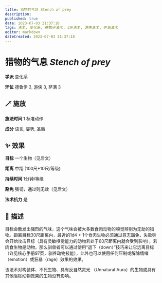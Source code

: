 ```yaml
---
title: 猎物的气息 Stench of prey
description: 
published: true
date: 2023-07-03 21:37:18
tags: 法术, 变化系, 德鲁伊法术, 3环法术, 游侠法术, 萨满法术
editor: markdown
dateCreated: 2023-07-03 21:37:18
---
```


# **猎物的气息** *Stench of prey*

**学派** 变化系 

**环位** 德鲁伊 3, 游侠 3, 萨满 3

## 🪄 施放

**施法时间** 1 标准动作

**成分** 语言, 姿势, 圣徽

## ✨ 效果 

**目标** 一个生物（见后文） 

**距离** 中距 (100尺+10尺/等级)  

**持续时间** 1分钟/等级 

**豁免** 强韧，通过则无效（见后文）

**法术抗力** 是

## 📖 描述

目标会散发出强烈的气味，这个气味会被大多数食肉动物的嗅觉辨别为无助的猎物。距离目标30尺距离内，最近的1d4 + 1个食肉生物必须通过意志豁免，失败则会开始攻击目标（具有灵敏嗅觉能力的动物若处于60尺距离内就会受到影响）。若肉食生物是动物，那么驯兽者可以通过使用“退下（down）”技巧来让它远离目标（详见核心手册97页，驯养动物技能），此外也可以使用任何压制或解除情绪（emotion）或狂暴（rage）效果的效果。

该法术对构装体、不死生物、具有反自然灵光 （Unnatural Aura）的生物或具有其他驱除动物效果的生物没有影响。
    